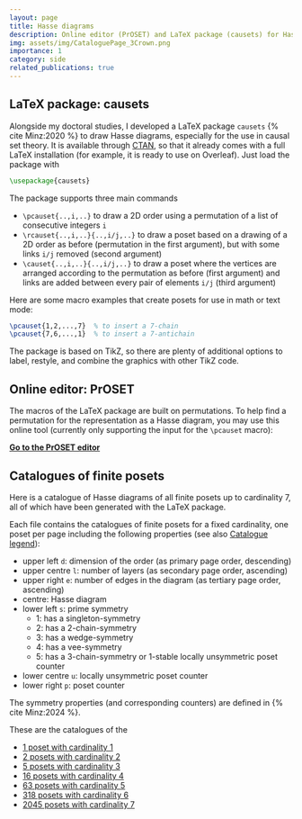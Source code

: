 ```yaml
---
layout: page
title: Hasse diagrams
description: Online editor (PrOSET) and LaTeX package (causets) for Hasse diagrams of posets and causal sets.
img: assets/img/CataloguePage_3Crown.png
importance: 1
category: side
related_publications: true
---
```


## LaTeX package: causets

Alongside my doctoral studies, I developed a LaTeX package `causets` {% cite Minz:2020 %} to draw Hasse diagrams, especially for the use in causal set theory. It is available through [CTAN](https://ctan.org/pkg/causets), so that it already comes with a full LaTeX installation (for example, it is ready to use on Overleaf). Just load the package with
```tex
\usepackage{causets}
```

The package supports three main commands
- `\pcauset{..,i,..}` to draw a 2D order using a permutation of a list of consecutive integers `i`
- `\rcauset{..,i,..}{..,i/j,..}` to draw a poset based on a drawing of a 2D order as before (permutation in the first argument), but with some links `i/j` removed (second argument)
- `\causet{..,i,..}{..,i/j,..}` to draw a poset where the vertices are arranged according to the permutation as before (first argument) and links are added between every pair of elements `i/j` (third argument)

Here are some macro examples that create posets for use in math or text mode: 
```tex
\pcauset{1,2,...,7}  % to insert a 7-chain
\pcauset{7,6,...,1}  % to insert a 7-antichain
```

The package is based on TikZ, so there are plenty of additional options to label, restyle, and combine the graphics with other TikZ code.


## Online editor: PrOSET

The macros of the LaTeX package are built on permutations. 
To help find a permutation for the representation as a Hasse diagram, you may use this online tool (currently only supporting the input for the `\pcauset` macro):

**[Go to the PrOSET editor](/assets/html/proset-editor.html)**


## Catalogues of finite posets

Here is a catalogue of Hasse diagrams of all finite posets up to cardinality 7, all of which have been generated with the LaTeX package. 

Each file contains the catalogues of finite posets for a fixed cardinality, one poset per page including the following properties (see also [Catalogue legend](/assets/pdf/PosetCatalogueLegend.pdf)):
- upper left `d`: dimension of the order (as primary page order, descending)
- upper centre `l`: number of layers (as secondary page order, ascending)
- upper right `e`: number of edges in the diagram (as tertiary page order, ascending)
- centre: Hasse diagram
- lower left `s`: prime symmetry
	+ 1: has a singleton-symmetry
	+ 2: has a 2-chain-symmetry
	+ 3: has a wedge-symmetry
	+ 4: has a vee-symmetry
	+ 5: has a 3-chain-symmetry
  or 1-stable locally unsymmetric poset counter
- lower centre `u`: locally unsymmetric poset counter
- lower right `p`: poset counter

The symmetry properties (and corresponding counters) are defined in {% cite Minz:2024 %}.

These are the catalogues of the 
- [1 poset with cardinality 1](/assets/pdf/PosetCataloguePart1.pdf)
- [2 posets with cardinality 2](/assets/pdf/PosetCataloguePart2.pdf)
- [5 posets with cardinality 3](/assets/pdf/PosetCataloguePart3.pdf)
- [16 posets with cardinality 4](/assets/pdf/PosetCataloguePart4.pdf)
- [63 posets with cardinality 5](/assets/pdf/PosetCataloguePart5.pdf)
- [318 posets with cardinality 6](/assets/pdf/PosetCataloguePart6.pdf)
- [2045 posets with cardinality 7](/assets/pdf/PosetCataloguePart7.pdf)
